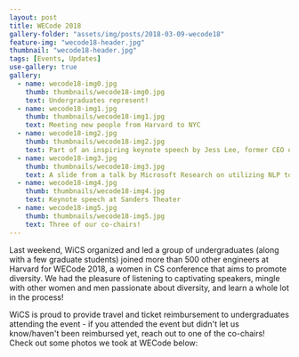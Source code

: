 ```yaml
---
layout: post
title: WECode 2018
gallery-folder: "assets/img/posts/2018-03-09-wecode18"
feature-img: "wecode18-header.jpg"
thumbnail: "wecode18-header.jpg"
tags: [Events, Updates]
use-gallery: true
gallery: 
  - name: wecode18-img0.jpg
    thumb: thumbnails/wecode18-img0.jpg
    text: Undergraduates represent! 
  - name: wecode18-img1.jpg
    thumb: thumbnails/wecode18-img1.jpg
    text: Meeting new people from Harvard to NYC
  - name: wecode18-img2.jpg
    thumb: thumbnails/wecode18-img2.jpg
    text: Part of an inspiring keynote speech by Jess Lee, former CEO of Polyvore and Sequoia Capital's first female partner
  - name: wecode18-img3.jpg
    thumb: thumbnails/wecode18-img3.jpg
    text: A slide from a talk by Microsoft Research on utilizing NLP to explore gender bias in speech
  - name: wecode18-img4.jpg
    thumb: thumbnails/wecode18-img4.jpg
    text: Keynote speech at Sanders Theater
  - name: wecode18-img5.jpg
    thumb: thumbnails/wecode18-img5.jpg
    text: Three of our co-chairs! 
---
```

Last weekend, WiCS organized and led a group of undergraduates (along with a few graduate students) joined more than 500 other engineers at Harvard for WECode 2018, a women in CS conference that aims to promote diversity. We had the pleasure of listening to captivating speakers, mingle with other women and men passionate about diversity, and learn a whole lot in the process! 

WiCS is proud to provide travel and ticket reimbursement to undergraduates attending the event - if you attended the event but didn't let us know/haven't been reimbursed yet, reach out to one of the co-chairs! Check out some photos we took at WECode below: